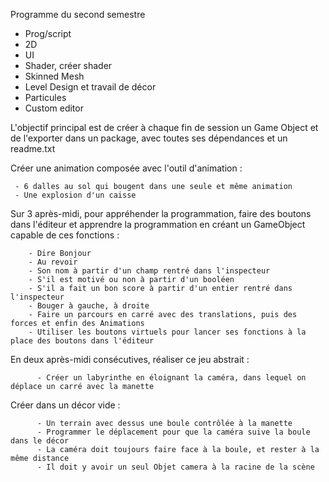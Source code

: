 Programme du second semestre

- Prog/script
- 2D
- UI
- Shader, créer shader
- Skinned Mesh
- Level Design et travail de décor
- Particules
- Custom editor

L'objectif principal est de créer à chaque fin de session un Game Object et de l'exporter dans un package, avec toutes ses dépendances et un readme.txt


Créer une animation composée avec l'outil d'animation :

     - 6 dalles au sol qui bougent dans une seule et même animation
     - Une explosion d'un caisse



Sur 3 après-midi, pour appréhender la programmation, faire des boutons dans l'éditeur et apprendre la programmation en créant un GameObject capable de ces fonctions :

        - Dire Bonjour
        - Au revoir
        - Son nom à partir d'un champ rentré dans l'inspecteur
        - S'il est motivé ou non à partir d'un booléen
        - S'il a fait un bon score à partir d'un entier rentré dans l'inspecteur
        - Bouger à gauche, à droite
        - Faire un parcours en carré avec des translations, puis des forces et enfin des Animations
        - Utiliser les boutons virtuels pour lancer ses fonctions à la place des boutons dans l'éditeur


En deux après-midi consécutives, réaliser ce jeu abstrait :
     
          - Créer un labyrinthe en éloignant la caméra, dans lequel on déplace un carré avec la manette

Créer dans un décor vide :

          - Un terrain avec dessus une boule contrôlée à la manette
          - Programmer le déplacement pour que la caméra suive la boule dans le décor
          - La caméra doit toujours faire face à la boule, et rester à la même distance
          - Il doit y avoir un seul Objet camera à la racine de la scène
